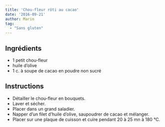 ```yaml
---
title: 'Chou-fleur rôti au cacao'
date: '2016-09-21'
author: Marin
tag: 
  - "Sans gluten"
---
```

## Ingrédients
- 1 petit chou-fleur
- huile d’olive
- 1 c. à soupe de cacao en poudre non sucré

## Instructions
- Détailler le chou-fleur en bouquets.
- Laver et sécher.
- Placer dans un grand saladier.
- Napper d’un filet d’huile d’olive, saupoudrer de cacao et mélanger.
- Placer sur une plaque de cuisson et cuire pendant 20 à 25 mn à 180 °C.


